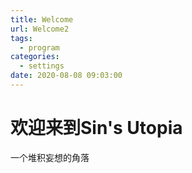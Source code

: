 ```yaml
---
title: Welcome
url: Welcome2
tags:
  - program
categories:
  - settings
date: 2020-08-08 09:03:00
---
```


# 欢迎来到Sin's Utopia

一个堆积妄想的角落
